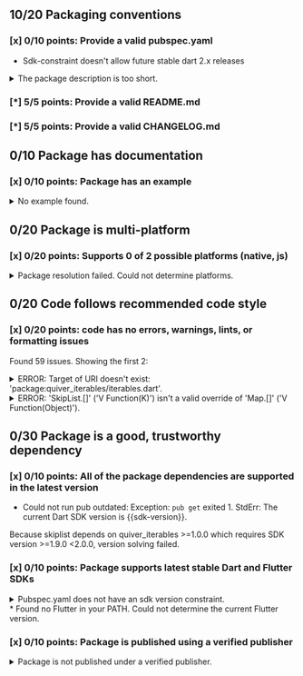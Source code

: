 ## 10/20 Packaging conventions

### [x] 0/10 points: Provide a valid pubspec.yaml

* Sdk-constraint doesn't allow future stable dart 2.x releases
<details>
<summary>
The package description is too short.
</summary>
Add more detail to the `description` field of `pubspec.yaml`. Use 60 to 180 characters to describe the package, what it does, and its target use case.
</details>

### [*] 5/5 points: Provide a valid README.md


### [*] 5/5 points: Provide a valid CHANGELOG.md


## 0/10 Package has documentation

### [x] 0/10 points: Package has an example

<details>
<summary>
No example found.
</summary>
See [package layout](https://dart.dev/tools/pub/package-layout#examples) guidelines on how to add an example.
</details>

## 0/20 Package is multi-platform

### [x] 0/20 points: Supports 0 of 2 possible platforms (native, js)

<details>
<summary>
Package resolution failed. Could not determine platforms.
</summary>
Run `pub get` for more information.
</details>

## 0/20 Code follows recommended code style

### [x] 0/20 points: code has no errors, warnings, lints, or formatting issues

Found 59 issues. Showing the first 2:

<details>
<summary>
ERROR: Target of URI doesn't exist: 'package:quiver_iterables/iterables.dart'.
</summary>
`lib/skiplist.dart:12:8`

```
   ╷
12 │ import "package:quiver_iterables/iterables.dart" as iterables;
   │        ^^^^^^^^^^^^^^^^^^^^^^^^^^^^^^^^^^^^^^^^^
   ╵
```

To reproduce run `dart analyze lib/skiplist.dart`
</details>
<details>
<summary>
ERROR: 'SkipList.[]' ('V Function(K)') isn't a valid override of 'Map.[]' ('V Function(Object)').
</summary>
`lib/skiplist.dart:77:14`

```
   ╷
77 │   V operator [](K key) {
   │              ^^
   ╵
```

To reproduce run `dart analyze lib/skiplist.dart`
</details>

## 0/30 Package is a good, trustworthy dependency

### [x] 0/10 points: All of the package dependencies are supported in the latest version

* Could not run pub outdated: Exception: `pub get` exited 1. StdErr: The current Dart SDK version is {{sdk-version}}.

Because skiplist depends on quiver_iterables >=1.0.0 which requires SDK version >=1.9.0 <2.0.0, version solving failed.

### [x] 0/10 points: Package supports latest stable Dart and Flutter SDKs

<details>
<summary>
Pubspec.yaml does not have an sdk version constraint.
</summary>
Try adding an sdk constraint to your pubspec.yaml
</details>
* Found no Flutter in your PATH. Could not determine the current Flutter version.

### [x] 0/10 points: Package is published using a verified publisher

<details>
<summary>
Package is not published under a verified publisher.
</summary>
See https://dart.dev/tools/pub/verified-publishers for more information.
</details>